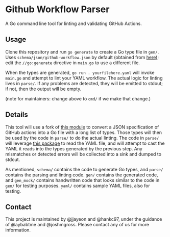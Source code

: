 # Github Workflow Parser

A Go command line tool for linting and validating GitHub Actions.

## Usage

Clone this repository and run
``
go generate
``
to create a Go type file in `gen/`.  Uses `schema/json/github-workflow.json` by default (obtained from [here](https://json.schemastore.org/github-workflow.json)); edit the `//go:generate` directive in `main.go` to use a different file.

When the types are generated,
``
go run . yourfilehere.yaml
``
will invoke `main.go` and attempt to lint your YAML workflow.  The actual logic for linting lives in `parse/`.  If any problems are detected, they will be emitted to stdout; if not, then the output will be empty.

(note for maintainers: change above to `cmd/` if we make that change.)

## Details

This tool will use a fork of [this module](https://github.com/a-h/generate) to convert a JSON specification of GitHub actions into a Go file with a long list of types.  Those types will then be used by the code in `parse/` to do the actual linting.  The code in `parse/` will leverage [this package](https://pkg.go.dev/gopkg.in/yaml.v3) to read the YAML file, and will attempt to cast the YAML it reads into the types generated by the previous step.  Any mismatches or detected errors will be collected into a sink and dumped to stdout.

As mentioned, `schema/` contains the code to generate Go types, and `parse/` contains the parsing and linting code.  `gen/` contains the generated code, and `gen_mock/` contains handwritten code that looks similar to the code in `gen/` for testing purposes.  `yaml/` contains sample YAML files, also for testing.

## Contact

This project is maintained by @jjayeon and @hankc97, under the guidance of @aybabtme and @joshmgross.  Please contact any of us for more information.
